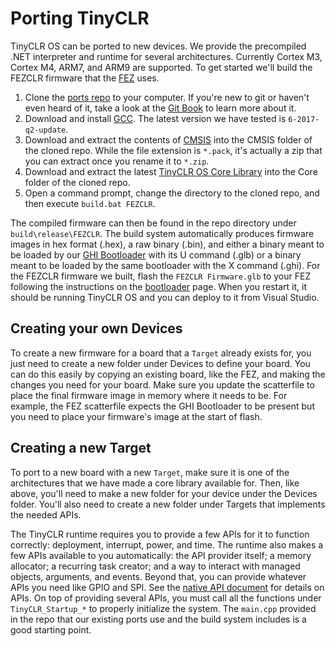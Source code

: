 # Porting TinyCLR

TinyCLR OS can be ported to new devices. We provide the precompiled .NET interpreter and runtime for several architectures. Currently Cortex M3, Cortex M4, ARM7, and ARM9 are supported. To get started we'll build the FEZCLR firmware that the [FEZ](../../hardware/products/FEZ.md) uses.

1. Clone the [ports repo](https://github.com/ghi-electronics/TinyCLR-Ports) to your computer. If you're new to git or haven't even heard of it, take a look at the [Git Book](https://git-scm.com/book/en/v2) to learn more about it.
2. Download and install [GCC](https://developer.arm.com/open-source/gnu-toolchain/gnu-rm/downloads). The latest version we have tested is `6-2017-q2-update`.
3. Download and extract the contents of [CMSIS](https://github.com/ARM-software/CMSIS/releases/download/v4.3.0/ARM.CMSIS.4.3.0.pack) into the CMSIS folder of the cloned repo. While the file extension is `*.pack`, it's actually a zip that you can extract once you rename it to `*.zip`.
4. Download and extract the latest [TinyCLR OS Core Library](https://github.com/ghi-electronics/TinyCLR-Ports/releases) into the Core folder of the cloned repo.
5. Open a command prompt, change the directory to the cloned repo, and then execute `build.bat FEZCLR`.

The compiled firmware can then be found in the repo directory under `build\release\FEZCLR`. The build system automatically produces firmware images in hex format (.hex), a raw binary (.bin), and either a binary meant to be loaded by our [GHI Bootloader](../../hardware/loaders/ghi_bootloader.md) with its U command (.glb) or a binary meant to be loaded by the same bootloader with the X command (.ghi). For the FEZCLR firmware we built, flash the `FEZCLR Firmware.glb` to your FEZ following the instructions on the [bootloader](../../hardware/loaders/ghi_bootloader.md) page. When you restart it, it should be running TinyCLR OS and you can deploy to it from Visual Studio.

## Creating your own Devices
To create a new firmware for a board that a `Target` already exists for, you just need to create a new folder under Devices to define your board. You can do this easily by copying an existing board, like the FEZ, and making the changes you need for your board. Make sure you update the scatterfile to place the final firmware image in memory where it needs to be. For example, the FEZ scatterfile expects the GHI Bootloader to be present but you need to place your firmware's image at the start of flash.

## Creating a new Target
To port to a new board with a new `Target`, make sure it is one of the architectures that we have made a core library available for. Then, like above, you'll need to make a new folder for your device under the Devices folder. You'll also need to create a new folder under Targets that implements the needed APIs. 

The TinyCLR runtime requires you to provide a few APIs for it to function correctly: deployment, interrupt, power, and time. The runtime also makes a few APIs available to you automatically: the API provider itself; a memory allocator; a recurring task creator; and a way to interact with managed objects, arguments, and events. Beyond that, you can provide whatever APIs you need like GPIO and SPI. See the [native API document](native_apis.md) for details on APIs. On top of providing several APIs, you must call all the functions under `TinyCLR_Startup_*` to properly initialize the system. The `main.cpp` provided in the repo that our existing ports use and the build system includes is a good starting point.
